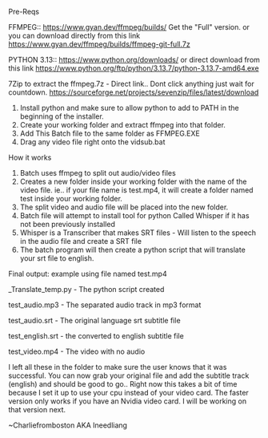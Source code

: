 Pre-Reqs

FFMPEG:: https://www.gyan.dev/ffmpeg/builds/ Get the "Full" version. or you can download directly from this link
https://www.gyan.dev/ffmpeg/builds/ffmpeg-git-full.7z

PYTHON 3.13:: https://www.python.org/downloads/ or direct download from this link
https://www.python.org/ftp/python/3.13.7/python-3.13.7-amd64.exe

7Zip to extract the ffmpeg.7z - Direct link.. Dont click anything just wait for countdown. 
https://sourceforge.net/projects/sevenzip/files/latest/download


1) Install python and make sure to allow python to add to PATH in the beginning of the installer.
2) Create your working folder and extract ffmpeg into that folder.
3) Add This Batch file to the same folder as FFMPEG.EXE
4) Drag any video file right onto the vidsub.bat


How it works 
1) Batch uses ffmpeg to split out audio/video files
2) Creates a new folder inside your working folder with the name of the video file. ie.. if your file name is test.mp4, it will create a folder named test inside your working folder.
3) The split video and audio file will be placed into the new folder.
4) Batch file will attempt to install tool for python Called Whisper if it has not been previously installed
5) Whisper is a Transcriber that makes SRT files - Will listen to the speech in the audio file and create a SRT file
6) The batch program will then create a python script that will translate your srt file to english.


Final output: example using file named test.mp4

_Translate_temp.py - The python script created

test_audio.mp3 - The separated audio track in mp3 format

test_audio.srt - The original language srt subtitle file

test_english.srt - the converted to english subtitle file

test_video.mp4 - The video with no audio

I left all these in the folder to make sure the user knows that it was successful. You can now grab your original file and add the subtitle track (english) and should be good to go..
Right now this takes a bit of time because I set it up to use your cpu instead of your video card. The faster version only works if you have an Nvidia video card. I will be working 
on that version next. 

~Charliefromboston AKA Ineedliang
